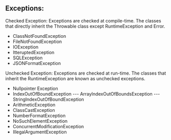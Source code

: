 Exceptions:
-----------

Checked Exception: Exceptions are checked at compile-time. The classes that directly inherit the Throwable class except RuntimeException and Error.
- ClassNotFoundException
- FileNotFoundException
- IOException
- ItteruptedException
- SQLException
- JSONFormatException


Unchecked Exception: Exceptions are checked at run-time. The classes that inherit the RuntimeException are known as unchecked exceptions.
- Nullpointer Exception
- IndexOutOfBoundException
--- ArrayIndexOutOfBoundsException
--- StringIndexOutOfBoundException
- ArithmeticException
- ClassCastException
- NumberFormatException
- NoSuchElementException
- ConcurrentModificationException
- IllegalArgumentException

